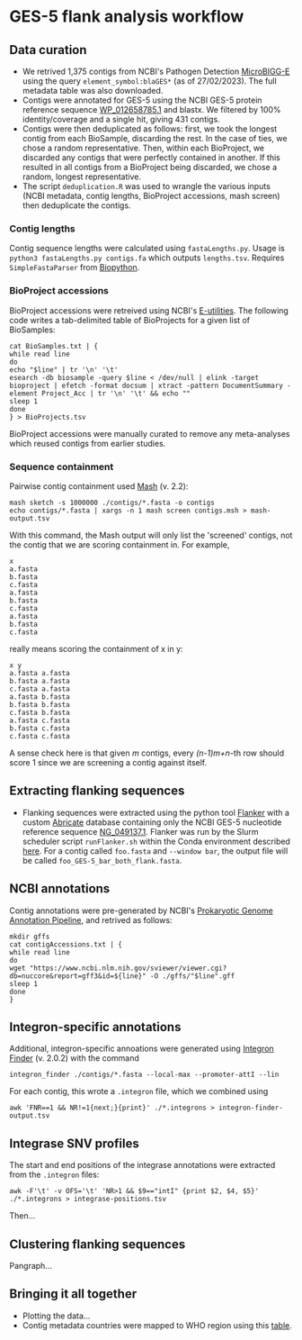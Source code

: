 # GES-5 flank analysis workflow

## Data curation

- We retrived 1,375 contigs from NCBI's Pathogen Detection [MicroBIGG-E](https://www.ncbi.nlm.nih.gov/pathogens/microbigge) using the query `element_symbol:blaGES*` (as of 27/02/2023). The full metadata table was also downloaded.
- Contigs were annotated for GES-5 using the NCBI GES-5 protein reference sequence [WP_012658785.1](https://www.ncbi.nlm.nih.gov/protein/WP_012658785.1) and blastx. We filtered by 100% identity/coverage and a single hit, giving 431 contigs.
- Contigs were then deduplicated as follows: first, we took the longest contig from each BioSample, discarding the rest. In the case of ties, we chose a random representative. Then, within each BioProject, we discarded any contigs that were perfectly contained in another. If this resulted in all contigs from a BioProject being discarded, we chose a random, longest representative.
- The script `deduplication.R` was used to wrangle the various inputs (NCBI metadata, contig lengths, BioProject accessions, mash screen) then deduplicate the contigs.

### Contig lengths

Contig sequence lengths were calculated using `fastaLengths.py`. Usage is `python3 fastaLengths.py contigs.fa` which outputs `lengths.tsv`. Requires `SimpleFastaParser` from [Biopython](https://github.com/biopython/biopython).

### BioProject accessions

BioProject accessions were retreived using NCBI's [E-utilities](https://www.ncbi.nlm.nih.gov/books/NBK179288/). The following code writes a tab-delimited table of BioProjects for a given list of BioSamples:
```
cat BioSamples.txt | { 
while read line
do
echo "$line" | tr '\n' '\t'
esearch -db biosample -query $line < /dev/null | elink -target bioproject | efetch -format docsum | xtract -pattern DocumentSummary -element Project_Acc | tr '\n' '\t' && echo ""
sleep 1
done
} > BioProjects.tsv
```
BioProject accessions were manually curated to remove any meta-analyses which reused contigs from earlier studies. 

### Sequence containment
Pairwise contig containment used [Mash](https://github.com/marbl/Mash) (v. 2.2):

```
mash sketch -s 1000000 ./contigs/*.fasta -o contigs
echo contigs/*.fasta | xargs -n 1 mash screen contigs.msh > mash-output.tsv
```
With this command, the Mash output will only list the 'screened' contigs, not the contig that we are scoring containment in. For example,
```
x
a.fasta
b.fasta
c.fasta
a.fasta
b.fasta
c.fasta
a.fasta
b.fasta
c.fasta
```
really means scoring the containment of x in y:
``` 
x y
a.fasta a.fasta
b.fasta a.fasta
c.fasta a.fasta
a.fasta b.fasta
b.fasta b.fasta
c.fasta b.fasta
a.fasta c.fasta
b.fasta c.fasta
c.fasta c.fasta
```
A sense check here is that given *m* contigs, every *(n-1)m+n*-th row should score 1 since we are screening a contig against itself.

## Extracting flanking sequences

- Flanking sequences were extracted using the python tool [Flanker](https://github.com/wtmatlock/flanker) with a custom [Abricate](https://github.com/tseemann/abricate) database containing only the NCBI GES-5 nucleotide reference sequence [NG_049137.1](https://www.ncbi.nlm.nih.gov/nuccore/NG_049137.1). Flanker was run by the Slurm scheduler script `runFlanker.sh` within the Conda environment described [here](https://flanker.readthedocs.io/en/latest/#installation). For a contig called `foo.fasta` and `--window bar`, the output file will be called `foo_GES-5_bar_both_flank.fasta`.

## NCBI annotations

Contig annotations were pre-generated by NCBI's [Prokaryotic Genome Annotation Pipeline](https://www.ncbi.nlm.nih.gov/genome/annotation_prok/), and retrived as follows:

```
mkdir gffs
cat contigAccessions.txt | { 
while read line
do
wget "https://www.ncbi.nlm.nih.gov/sviewer/viewer.cgi?db=nuccore&report=gff3&id=${line}" -O ./gffs/"$line".gff
sleep 1
done
}
```
## Integron-specific annotations

Additional, integron-specific annoations were generated using [Integron Finder](https://github.com/gem-pasteur/Integron_Finder) (v. 2.0.2) with the command
```
integron_finder ./contigs/*.fasta --local-max --promoter-attI --lin
```
For each contig, this wrote a `.integron` file, which we combined using
```
awk 'FNR==1 && NR!=1{next;}{print}' ./*.integrons > integron-finder-output.tsv
```

## Integrase SNV profiles

The start and end positions of the integrase annotations were extracted from the `.integron` files:
```
awk -F'\t' -v OFS='\t' 'NR>1 && $9=="intI" {print $2, $4, $5}' ./*.integrons > integrase-positions.tsv
```
Then...

## Clustering flanking sequences
Pangraph... 

## Bringing it all together
- Plotting the data...
- Contig metadata countries were mapped to WHO region using this [table](https://github.com/lukes/ISO-3166-Countries-with-Regional-Codes/blob/master/all/all.csv).


